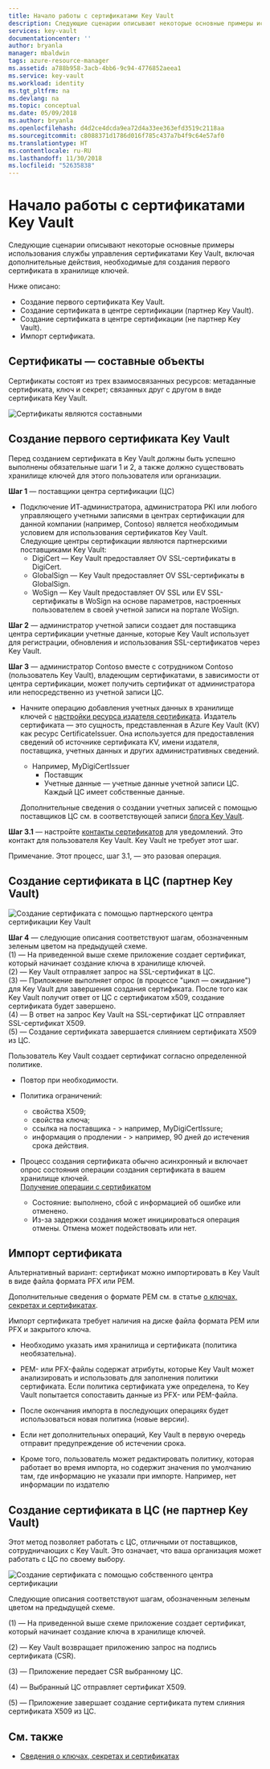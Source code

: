 ```yaml
---
title: Начало работы с сертификатами Key Vault
description: Следующие сценарии описывают некоторые основные примеры использования службы управления сертификатами Key Vault, включая дополнительные действия, необходимые для создания первого сертификата в хранилище ключей.
services: key-vault
documentationcenter: ''
author: bryanla
manager: mbaldwin
tags: azure-resource-manager
ms.assetid: a788b958-3acb-4bb6-9c94-4776852aeea1
ms.service: key-vault
ms.workload: identity
ms.tgt_pltfrm: na
ms.devlang: na
ms.topic: conceptual
ms.date: 05/09/2018
ms.author: bryanla
ms.openlocfilehash: d4d2ce4dcda9ea72d4a33ee363efd3519c2118aa
ms.sourcegitcommit: c8088371d1786d016f785c437a7b4f9c64e57af0
ms.translationtype: HT
ms.contentlocale: ru-RU
ms.lasthandoff: 11/30/2018
ms.locfileid: "52635838"
---
```

# <a name="get-started-with-key-vault-certificates"></a>Начало работы с сертификатами Key Vault
Следующие сценарии описывают некоторые основные примеры использования службы управления сертификатами Key Vault, включая дополнительные действия, необходимые для создания первого сертификата в хранилище ключей.

Ниже описано:
- Создание первого сертификата Key Vault.
- Создание сертификата в центре сертификации (партнер Key Vault).
- Создание сертификата в центре сертификации (не партнер Key Vault).
- Импорт сертификата.

## <a name="certificates-are-complex-objects"></a>Сертификаты — составные объекты
Сертификаты состоят из трех взаимосвязанных ресурсов: метаданные сертификата, ключ и секрет; связанных друг с другом в виде сертификата Key Vault.


![Сертификаты являются составными](media/azure-key-vault.png)


## <a name="creating-your-first-key-vault-certificate"></a>Создание первого сертификата Key Vault  
 Перед созданием сертификата в Key Vault должны быть успешно выполнены обязательные шаги 1 и 2, а также должно существовать хранилище ключей для этого пользователя или организации.  

**Шаг 1** — поставщики центра сертификации (ЦС)  
-   Подключение ИТ-администратора, администратора PKI или любого управляющего учетными записями в центрах сертификации для данной компании (например, Contoso) является необходимым условием для использования сертификатов Key Vault.  
    Следующие центры сертификации являются партнерскими поставщиками Key Vault:  
    -   DigiCert — Key Vault предоставляет OV SSL-сертификаты в DigiCert.  
    -   GlobalSign — Key Vault предоставляет OV SSL-сертификаты в GlobalSign.  
    -   WoSign — Key Vault предоставляет OV SSL или EV SSL-сертификаты в WoSign на основе параметров, настроенных пользователем в своей учетной записи на портале WoSign.  

**Шаг 2** — администратор учетной записи создает для поставщика центра сертификации учетные данные, которые Key Vault использует для регистрации, обновления и использования SSL-сертификатов через Key Vault.

**Шаг 3** — администратор Contoso вместе с сотрудником Contoso (пользователь Key Vault), владеющим сертификатами, в зависимости от центра сертификации, может получить сертификат от администратора или непосредственно из учетной записи ЦС.  

-   Начните операцию добавления учетных данных в хранилище ключей с [настройки ресурса издателя сертификата](/rest/api/keyvault/setcertificateissuer/setcertificateissuer). Издатель сертификата — это сущность, представленная в Azure Key Vault (KV) как ресурс CertificateIssuer. Она используется для предоставления сведений об источнике сертификата KV, имени издателя, поставщика, учетных данных и других административных сведений.
    -   Например, MyDigiCertIssuer  
        -   Поставщик  
        -   Учетные данные — учетные данные учетной записи ЦС. Каждый ЦС имеет собственные данные.  

     Дополнительные сведения о создании учетных записей с помощью поставщиков ЦС см. в соответствующей записи [блога Key Vault](https://aka.ms/kvcertsblog).  

**Шаг 3.1** — настройте [контакты сертификатов](/rest/api/keyvault/setcertificatecontacts/setcertificatecontacts) для уведомлений. Это контакт для пользователя Key Vault. Key Vault не требует этот шаг.  

Примечание. Этот процесс, шаг 3.1, — это разовая операция.  

## <a name="creating-a-certificate-with-a-ca-partnered-with-key-vault"></a>Создание сертификата в ЦС (партнер Key Vault)

![Создание сертификата с помощью партнерского центра сертификации Key Vault](media/certificate-authority-2.png)

**Шаг 4** — следующие описания соответствуют шагам, обозначенным зеленым цветом на предыдущей схеме.  
  (1) — На приведенной выше схеме приложение создает сертификат, который начинает создание ключа в хранилище ключей.  
  (2) — Key Vault отправляет запрос на SSL-сертификат в ЦС.  
  (3) — Приложение выполняет опрос (в процессе "цикл — ожидание") для Key Vault для завершения создания сертификата. После того как Key Vault получит ответ от ЦС с сертификатом x509, создание сертификата будет завершено.  
  (4) — В ответ на запрос Key Vault на SSL-сертификат ЦС отправляет SSL-сертификат X509.  
  (5) — Создание сертификата завершается слиянием сертификата X509 из ЦС.  

  Пользователь Key Vault создает сертификат согласно определенной политике.

  -   Повтор при необходимости.  
  -   Политика ограничений:  
      -   свойства X509;  
      -   свойства ключа;  
      -   ссылка на поставщика - > например, MyDigiCertIssure;  
      -   информация о продлении - > например, 90 дней до истечения срока действия.  

  - Процесс создания сертификата обычно асинхронный и включает опрос состояния операции создания сертификата в вашем хранилище ключей.  
[Получение операции с сертификатом](/rest/api/keyvault/getcertificateoperation/getcertificateoperation)  
      -   Состояние: выполнено, сбой с информацией об ошибке или отменено.  
      -   Из-за задержки создания может инициироваться операция отмены. Отмена может подействовать или нет.  

## <a name="import-a-certificate"></a>Импорт сертификата  
 Альтернативный вариант: сертификат можно импортировать в Key Vault в виде файла формата PFX или PEM.  

 Дополнительные сведения о формате PEM см. в статье [о ключах, секретах и сертификатах](about-keys-secrets-and-certificates.md).  

 Импорт сертификата требует наличия на диске файла формата PEM или PFX и закрытого ключа. 
-   Необходимо указать имя хранилища и сертификата (политика необязательна).

-   PEM- или PFX-файлы содержат атрибуты, которые Key Vault может анализировать и использовать для заполнения политики сертификата. Если политика сертификата уже определена, то Key Vault попытается сопоставить данные из PFX- или PEM-файла.  

-   После окончания импорта в последующих операциях будет использоваться новая политика (новые версии).  

-   Если нет дополнительных операций, Key Vault в первую очередь отправит предупреждение об истечении срока. 

-   Кроме того, пользователь может редактировать политику, которая работает во время импорта, но содержит значения по умолчанию там, где информацию не указали при импорте. Например, нет информации по издателю  

## <a name="creating-a-certificate-with-a-ca-not-partnered-with-key-vault"></a>Создание сертификата в ЦС (не партнер Key Vault)  
 Этот метод позволяет работать с ЦС, отличными от поставщиков, сотрудничающих с Key Vault. Это означает, что ваша организация может работать с ЦС по своему выбору.  

![Создание сертификата с помощью собственного центра сертификации](media/certificate-authority-1.png)  

 Следующие описания соответствуют шагам, обозначенным зеленым цветом на предыдущей схеме.  

  (1) — На приведенной выше схеме приложение создает сертификат, который начинает создание ключа в хранилище ключей.  

  (2) — Key Vault возвращает приложению запрос на подпись сертификата (CSR).  

  (3) — Приложение передает CSR выбранному ЦС.  

  (4) — Выбранный ЦС отправляет сертификат X509.  

  (5) — Приложение завершает создание сертификата путем слияния сертификата X509 из ЦС.

## <a name="see-also"></a>См. также

- [Сведения о ключах, секретах и сертификатах](about-keys-secrets-and-certificates.md)
